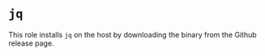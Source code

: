 # `jq`

This role installs `jq` on the host by downloading the binary from the Github release page.
